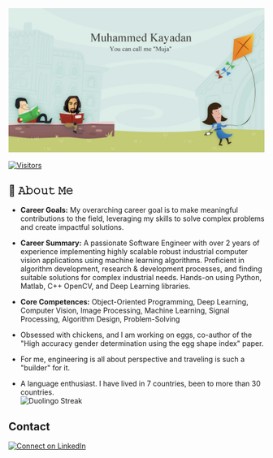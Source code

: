 ![welcome image](img/welcome.jpg)

<!-- Visitor badge is done with visitorbadge.io -->

[![Visitors](https://api.visitorbadge.io/api/visitors?path=https%3A%2F%2Fgithub.com%2Fmucahitkayadan%2Fmucahitkayadan&label=visitors&labelColor=%23f47373&countColor=%232ccce4)](https://visitorbadge.io/status?path=https%3A%2F%2Fgithub.com%2Fmucahitkayadan%2Fmucahitkayadan)
## :book: 𝙰𝚋𝚘𝚞𝚝 𝙼𝚎
- **Career Goals:** My overarching career goal is to make meaningful contributions to the field, leveraging my skills to solve complex problems and create impactful solutions.  


- **Career Summary:** A passionate Software Engineer with over 2 years of experience implementing highly scalable robust industrial computer vision applications using machine learning algorithms. Proficient in algorithm development, research & development processes, and finding suitable solutions for complex industrial needs. Hands-on using Python, Matlab, C++ OpenCV, and Deep Learning libraries.  


- **Core Competences:** Object-Oriented Programming, Deep Learning, Computer Vision, Image Processing, Machine Learning, Signal Processing, Algorithm Design, Problem-Solving  


- Obsessed with chickens, and I am working on eggs, co-author of the "High accuracy gender determination using the egg shape index" paper.  


- For me, engineering is all about perspective and traveling is such a "builder" for it.      

<!-- This badge is updated from duolingo_streak_updater.py and Github actions. -->
- A language enthusiast. I have lived in 7 countries, been to more than 30 countries.   
![Duolingo Streak](https://img.shields.io/badge/My_Current_Duolingo_Streak-962-brightgreen)


## Contact
[![Connect on LinkedIn](https://img.shields.io/badge/--linkedin?label=LinkedIn&logo=LinkedIn&style=social)](https://www.linkedin.com/in/muja-kayadan/)  

